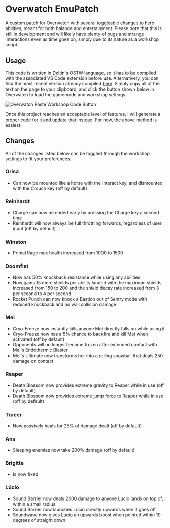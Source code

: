 # Overwatch EmuPatch

A custom patch for Overwatch with several toggleable changes to hero abilities, meant for both balance and entertainment. Please note that this is still in development and will likely have plenty of bugs and strange interactions even as time goes on, simply due to its nature as a workshop script.

## Usage

This code is written in [Deltin's OSTW language](https://github.com/ItsDeltin/Overwatch-Script-To-Workshop), so it has to be compiled with the associated VS Code extension before use. Alternatively, you can find the most recent version already compiled [here](https://pastebin.com/raw/492p6RSx). Simply copy all of the text on the page to your clipboard, and click the button shown below in Overwatch to load the gamemode and workshop settings.

![Overwatch Paste Workshop Code Button](https://user-images.githubusercontent.com/23511921/148482375-516ad5d2-0c0b-46c8-a3c9-650392a293c5.png)

Once this project reaches an acceptable level of features, I will generate a proper code for it and update that instead. For now, the above method is easiest.

## Changes

All of the changes listed below can be toggled through the workshop settings to fit your preferences.

### Orisa

- Can now be mounted like a horse with the Interact key, and dismounted with the Crouch key (off by default)

### Reinhardt

- Charge can now be ended early by pressing the Charge key a second time
- Reinhardt will now always be full throttling forwards, regardless of user input (off by default)

### Winston

- Primal Rage max health increased from 1000 to 1500

### Doomfist

- Now has 50% knockback resistance while using any abilities
- Now gains 15 more shields per ability landed with the maximum shields increased from 150 to 200 and the shield decay rate increased from 3 per second to 4 per second
- Rocket Punch can now knock a Bastion out of Sentry mode with reduced knockback and no wall collision damage

### Mei

- Cryo-Freeze now instantly kills anyone Mei directly falls on while using it
- Cryo-Freeze now has a 5% chance to backfire and kill Mei when activated (off by default)
- Opponents will no longer become frozen after extended contact with Mei's Endothermic Blaster
- Mei's Ultimate now transforms her into a rolling snowball that deals 250 damage on contact

### Reaper

- Death Blossom now provides extreme gravity to Reaper while in use (off by default)
- Death Blossom now provides extreme jump force to Reaper while in use (off by default)

### Tracer

- Now passively heals for 25% of damage dealt (off by default)

### Ana

- Sleeping enemies now take 200% damage (off by default)

### Brigitte

- Is now fixed

### Lúcio

- Sound Barrier now deals 2000 damage to anyone Lúcio lands on top of, within a small radius
- Sound Barrier now launches Lúcio directly upwards when it goes off
- Soundwave now gives Lúcio an upwards boost when pointed within 10 degrees of straight down

